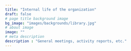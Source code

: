 ```yaml
---
title: "Internal life of the organization"
draft: false
# page title background image
bg_image: "images/backgrounds/library.jpg"
# about image
image: ""
# meta description
description : "General meetings, activity reports, etc."
---
```


